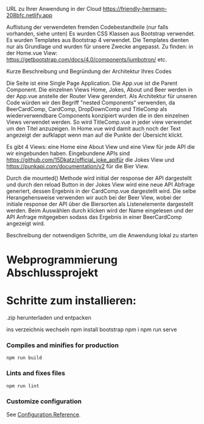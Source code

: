 

URL zu Ihrer Anwendung in der Cloud
https://friendly-hermann-208bfc.netlify.app

Auflistung der verwendeten fremden Codebestandteile (nur falls vorhanden, siehe unten)
Es wurden CSS Klassen aus Bootstrap verwendet.
Es wurden Templates aus Bootstrap 4 verwendet. Die Templates dienten nur als Grundlage und wurden für unsere Zwecke angepasst.
Zu finden:
in der Home.vue View:	https://getbootstrap.com/docs/4.0/components/jumbotron/
etc.

Kurze Beschreibung und Begründung der Architektur Ihres Codes

Die Seite ist eine Single Page Application. Die App.vue ist die Parent Component. 
Die einzelnen Views Home, Jokes, About und Beer werden in der App.vue anstelle der Router View gerendert.
Als Architektur für unseren Code würden wir den Begriff "nested Components" verwenden, da BeerCardComp, CardComp, DropDownComp 
und TitleComp als wiederverwendbare Components konzipiert wurden die in den einzelnen Views verwendet werden.
So wird TitleComp.vue in jeder view verwendet um den Titel anzuzeigen. 
In Home.vue wird damit auch noch der Text angezeigt der aufklappt wenn man auf die Punkte der Übersicht klickt.

Es gibt 4 Views: eine Home eine About View und eine View für jede API die wir eingebunden haben. 
Eingebundene APIs sind https://github.com/15Dkatz/official_joke_apifür die Jokes View
und https://punkapi.com/documentation/v2 für die Bier View.

Durch die mounted() Methode wird initial der response der API dargestellt und durch den reload Button in der Jokes View 
wird eine neue API Abfrage generiert, dessen Ergebnis in der CardComp.vue dargestellt wird.
Die selbe Herangehensweise verwenden wir auch bei der Beer View, wobei der initiale response der API über die Biersorten 
als Listenelemente dargestellt werden. Beim Auswählen durch klicken wird der Name eingelesen und der API Anfrage mitgegeben 
sodass das Ergebnis in einer BeerCardComp angezeigt wird.

Beschreibung der notwendigen Schritte, um die Anwendung lokal zu starten


# Webprogrammierung Abschlussprojekt 

# Schritte zum installieren:

.zip herunterladen und entpacken

ins verzeichnis wechseln
npm install bootstrap
npm i
npm run serve 



### Compiles and minifies for production
```
npm run build
```
### Lints and fixes files
```
npm run lint
```
### Customize configuration
See [Configuration Reference](https://cli.vuejs.org/config/).

